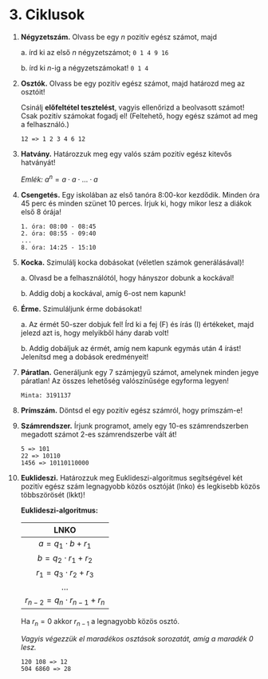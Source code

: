 # 3. Ciklusok

1. **Négyzetszám.** Olvass be egy $n$ pozitív egész számot, majd

    a. írd ki az első $n$ négyzetszámot; `0 1 4 9 16`

    b. írd ki $n$-ig a négyzetszámokat! `0 1 4`

2. **Osztók.** Olvass be egy pozitív egész számot, majd határozd meg az osztóit!

    Csinálj **előfeltétel tesztelést**, vagyis ellenőrizd a beolvasott számot! Csak pozitív számokat fogadj el! (Feltehető, hogy egész számot ad meg a felhasználó.)

    ```
    12 => 1 2 3 4 6 12
    ```

3. **Hatvány.** Határozzuk meg egy valós szám pozitív egész kitevős hatványát!

    *Emlék:* $a^n = a\cdot a\cdot \ldots \cdot a$

4. **Csengetés.** Egy iskolában az első tanóra 8:00-kor kezdődik. Minden óra 45 perc és minden szünet 10 perces. Írjuk ki, hogy mikor lesz a diákok első 8 órája!

    ```
    1. óra: 08:00 - 08:45
    2. óra: 08:55 - 09:40
    ...
    8. óra: 14:25 - 15:10
    ```

5. **Kocka.** Szimulálj kocka dobásokat (véletlen számok generálásával)!

    a. Olvasd be a felhasználótól, hogy hányszor dobunk a kockával!

    b. Addig dobj a kockával, amíg 6-ost nem kapunk!

6. **Érme.** Szimuláljunk érme dobásokat!

    a. Az érmét 50-szer dobjuk fel! Írd ki a fej (F) és írás (I) értékeket, majd jelezd azt is, hogy melyikből hány darab volt!

    b. Addig dobáljuk az érmét, amíg nem kapunk egymás után 4 írást! Jelenítsd meg a dobások eredményeit!

7. **Páratlan.** Generáljunk egy 7 számjegyű számot, amelynek minden jegye páratlan! Az összes lehetőség valószínűsége egyforma legyen!

    ```
    Minta: 3191137
    ```

8. **Prímszám.** Döntsd el egy pozitív egész számról, hogy prímszám-e!

9.  **Számrendszer.** Írjunk programot, amely egy 10-es számrendszerben megadott számot 2-es számrendszerbe vált át!

    ```
    5 => 101
    22 => 10110
    1456 => 10110110000
    ```

10. **Euklideszi.** Határozzuk meg Euklideszi-algoritmus segítségével két pozitív egész szám legnagyobb közös osztóját (lnko) és legkisebb közös többszörösét (lkkt)!

    **Euklideszi-algoritmus:**

    | LNKO |
    | :-: |
    | $a = q_1 \cdot b + r_1$ |
    | $b = q_2 \cdot r_1 + r_2$ |
    | $r_1 = q_3 \cdot r_2 + r_3$ |
    | $\ldots$ |
    | $r_{n-2} = q_{n} \cdot r_{n-1} + r_{n}$ |

    Ha $r_n = 0$ akkor $r_{n-1}$ a legnagyobb közös osztó.

    *Vagyis végezzük el maradékos osztások sorozatát, amíg a maradék 0 lesz.*

    ```
    120 108 => 12
    504 6860 => 28
    ```
